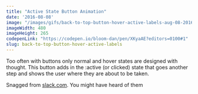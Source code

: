 ```yaml
---
title: "Active State Button Animation"
date: '2016-08-08'
image: "/images/gifs/back-to-top-button-hover-active-labels-aug-08-2016.gif"
imageWidth: 480
imageHeight: 265
codepenLink: "https://codepen.io/bloom-dan/pen/XKyaAE?editors=0100#1"
slug: back-to-top-button-hover-active-labels
---
```


Too often with buttons only normal and hover states are designed with thought. This button adds in the :active (or clicked) state that goes another step and shows the user where they are about to be taken.

Snagged from [slack.com](https://slack.com). You might have heard of them
